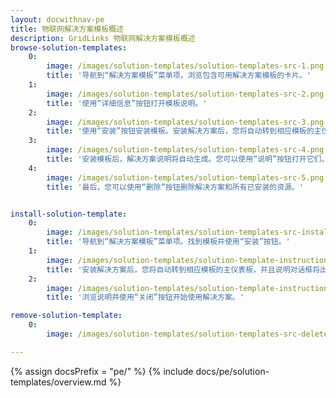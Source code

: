 ```yaml
---
layout: docwithnav-pe
title: 物联网解决方案模板概述
description: GridLinks 物联网解决方案模板概述
browse-solution-templates:
    0:
        image: /images/solution-templates/solution-templates-src-1.png
        title: '导航到“解决方案模板”菜单项，浏览包含可用解决方案模板的卡片。'
    1:
        image: /images/solution-templates/solution-templates-src-2.png
        title: '使用“详细信息”按钮打开模板说明。'
    2:
        image: /images/solution-templates/solution-templates-src-3.png
        title: '使用“安装”按钮安装模板。安装解决方案后，您将自动转到相应模板的主仪表板，并且说明对话框将出现。'
    3:
        image: /images/solution-templates/solution-templates-src-4.png
        title: '安装模板后，解决方案说明将自动生成。您可以使用“说明”按钮打开它们。'
    4:
        image: /images/solution-templates/solution-templates-src-5.png
        title: '最后，您可以使用“删除”按钮删除解决方案和所有已安装的资源。'


install-solution-template:
    0:
        image: /images/solution-templates/solution-templates-src-install.png
        title: '导航到“解决方案模板”菜单项。找到模板并使用“安装”按钮。'
    1:
        image: /images/solution-templates/solution-template-instructions-src-1.png
        title: '安装解决方案后，您将自动转到相应模板的主仪表板，并且说明对话框将出现。'
    2:
        image: /images/solution-templates/solution-template-instructions-src-2.png
        title: '浏览说明并使用“关闭”按钮开始使用解决方案。'

remove-solution-template:
    0:
        image: /images/solution-templates/solution-templates-src-delete.png

---
```


{% assign docsPrefix = "pe/" %}
{% include docs/pe/solution-templates/overview.md %}